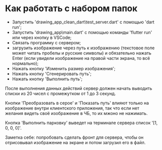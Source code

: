 # Как работать с набором папок
- Запустить 'drawing_app_clean_dart\test_server.dart' с помощью 'dart run';
- Запустить 'drawing_app\main.dart' с помощью команды 'flutter run' или через кнопку в VSCode;
- Связать программу с сервером;
- загрузить изображение через путь к изображению (текстовое поле может читать пробелы и русские символы) и обязательно нажать Enter (если увидели изображение на правой части экрана, то всё нормально);
- Нажать кнопку 'Изменить размер изображения';
- Нажать кнопку 'Сгенерировать путь';
- Нажать кнопку 'Выполнить путь';

После выполнения данных действий сервер должен начать выводить списки из 20 чисел с промежутком от 1 до 3 секунд.

Кнопки 'Преобразовать в серое' и 'Показать путь' влияют только на изображение внутри клиентского приложения, так что если нет желания видеть своё изображение в ЧБ, то их мжоно не нажимать.

Кнопка 'Выполнить парковку' выведет на терминале сервера список '[1, 0, 0, 0]'.

Заметка себе: попробовать сделать фронт для сервера, чтобы он отрисовывал изображение на экране и потом загрузил его в файл.
